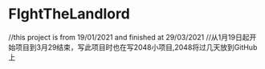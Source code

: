 # FIghtTheLandlord
//this project is from 19/01/2021 and finished at 29/03/2021
//从1月19日起开始项目到3月29结束，写此项目时也在写2048小项目,2048将过几天放到GitHub上
